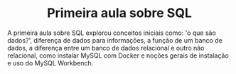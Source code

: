 <h1 align="center">Primeira aula sobre SQL</h1>

<p> A primeira aula sobre SQL explorou conceitos iniciais como: 'o que são dados?', diferença de dados para informações, a função de um banco de dados, a diferença entre um banco de dados relacional e outro não relacional, como instalar MySQL com Docker e noções gerais de instalação e uso do MySQL Workbench.</p>

